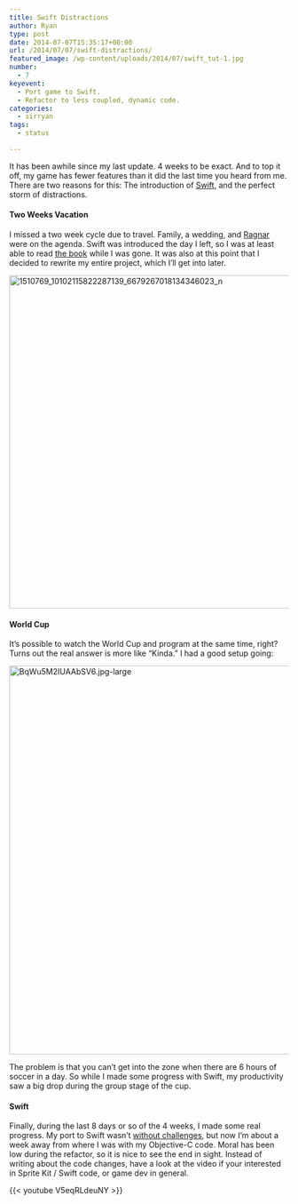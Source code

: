 ```yaml
---
title: Swift Distractions
author: Ryan
type: post
date: 2014-07-07T15:35:17+00:00
url: /2014/07/07/swift-distractions/
featured_image: /wp-content/uploads/2014/07/swift_tut-1.jpg
number:
  - 7
keyevent:
  - Port game to Swift.
  - Refactor to less coupled, dynamic code.
categories:
  - sirryan
tags:
  - status

---
```

It has been awhile since my last update. 4 weeks to be exact. And to top it off, my game has fewer features than it did the last time you heard from me. There are two reasons for this: The introduction of <a href="https://developer.apple.com/swift/" target="_blank">Swift</a>, and the perfect storm of distractions.

<!--more-->

#### Two Weeks Vacation

I missed a two week cycle due to travel. Family, a wedding, and <a href="http://www.ragnartrail.com/locations/appalachians-wv" target="_blank">Ragnar</a> were on the agenda. Swift was introduced the day I left, so I was at least able to read <a href="https://itunes.apple.com/us/book/the-swift-programming-language/id881256329?mt=11" target="_blank">the book</a> while I was gone. It was also at this point that I decided to rewrite my entire project, which I&#8217;ll get into later.

<div class="inlineimg">
  <img class="alignnone wp-image-790 size-full" src="http://localhost:8888/wp-content/uploads/2014/07/1510769_10102115822287139_6679267018134346023_n.jpg" alt="1510769_10102115822287139_6679267018134346023_n" width="600" srcset="http://localhost:8888/wp-content/uploads/2014/07/1510769_10102115822287139_6679267018134346023_n.jpg 720w, http://localhost:8888/wp-content/uploads/2014/07/1510769_10102115822287139_6679267018134346023_n-225x300.jpg 225w" sizes="(max-width: 720px) 100vw, 720px" />
</div>

#### World Cup

It&#8217;s possible to watch the World Cup and program at the same time, right? Turns out the real answer is more like &#8220;Kinda.&#8221; I had a good setup going:

<div class="inlineimg">
  <img class="alignnone size-full wp-image-793" src="http://localhost:8888/wp-content/uploads/2014/07/BqWu5M2IUAAbSV6.jpg-large-1.jpeg" alt="BqWu5M2IUAAbSV6.jpg-large" width="700" srcset="http://localhost:8888/wp-content/uploads/2014/07/BqWu5M2IUAAbSV6.jpg-large-1.jpeg 1024w, http://localhost:8888/wp-content/uploads/2014/07/BqWu5M2IUAAbSV6.jpg-large-1-300x225.jpeg 300w, http://localhost:8888/wp-content/uploads/2014/07/BqWu5M2IUAAbSV6.jpg-large-1-768x576.jpeg 768w" sizes="(max-width: 1024px) 100vw, 1024px" />
</div>

The problem is that you can&#8217;t get into the zone when there are 6 hours of soccer in a day. So while I made some progress with Swift, my productivity saw a big drop during the group stage of the cup.

#### Swift

Finally, during the last 8 days or so of the 4 weeks, I made some real progress. My port to Swift wasn&#8217;t <a href="http://battleofbrothers.com/sirryan/challenges-you-may-encounter-while-porting-your-spritekit-game-to-swift" target="_blank">without challenges</a>, but now I&#8217;m about a week away from where I was with my Objective-C code. Moral has been low during the refactor, so it is nice to see the end in sight. Instead of writing about the code changes, have a look at the video if your interested in Sprite Kit / Swift code, or game dev in general.

{{< youtube V5eqRLdeuNY >}}